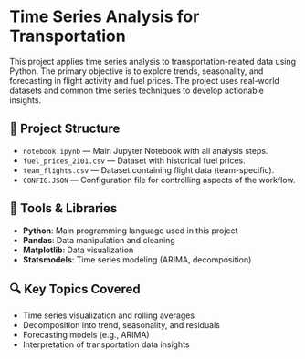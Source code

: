 # Time Series Analysis for Transportation

This project applies time series analysis to transportation-related data using Python. The primary objective is to explore trends, seasonality, and forecasting in flight activity and fuel prices. The project uses real-world datasets and common time series techniques to develop actionable insights.

## 📂 Project Structure

- `notebook.ipynb` — Main Jupyter Notebook with all analysis steps.
- `fuel_prices_2101.csv` — Dataset with historical fuel prices.
- `team_flights.csv` — Dataset containing flight data (team-specific).
- `CONFIG.JSON` — Configuration file for controlling aspects of the workflow.

## 🔧 Tools & Libraries

- **Python**: Main programming language used in this project
- **Pandas**: Data manipulation and cleaning
- **Matplotlib**: Data visualization
- **Statsmodels**: Time series modeling (ARIMA, decomposition)

## 🔍 Key Topics Covered

- Time series visualization and rolling averages
- Decomposition into trend, seasonality, and residuals
- Forecasting models (e.g., ARIMA)
- Interpretation of transportation data insights
